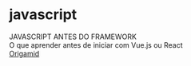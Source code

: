 # javascript


JAVASCRIPT ANTES DO FRAMEWORK
<br>
O que aprender antes de iniciar com Vue.js ou React
<br>
[Origamid](https://www.youtube.com/watch?v=j6iSONAO6sQ&list=PL9rc_FjKlX39T78CUANwmdta_d1CgUtMt)